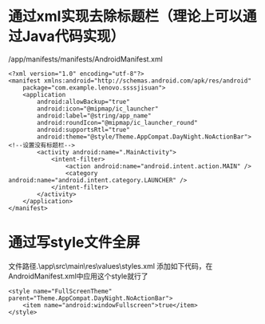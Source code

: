# 通过xml实现去除标题栏（理论上可以通过Java代码实现）
/app/manifests/manifests/AndroidManifest.xml
```
<?xml version="1.0" encoding="utf-8"?>
<manifest xmlns:android="http://schemas.android.com/apk/res/android"
    package="com.example.lenovo.ssssjisuan">
    <application
        android:allowBackup="true"
        android:icon="@mipmap/ic_launcher"
        android:label="@string/app_name"
        android:roundIcon="@mipmap/ic_launcher_round"
        android:supportsRtl="true"
        android:theme="@style/Theme.AppCompat.DayNight.NoActionBar"><!--设置没有标题栏-->
        <activity android:name=".MainActivity">
            <intent-filter>
                <action android:name="android.intent.action.MAIN" />
                <category android:name="android.intent.category.LAUNCHER" />
            </intent-filter>
        </activity>
    </application>
</manifest>
```
# 通过写style文件全屏
文件路径.\app\src\main\res\values\styles.xml
添加如下代码，在 AndroidManifest.xml中应用这个style就行了
```
<style name="FullScreenTheme" parent="Theme.AppCompat.DayNight.NoActionBar">
    <item name="android:windowFullscreen">true</item>
</style>
```